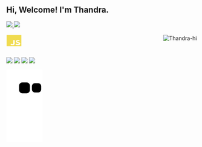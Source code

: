 ## Hi, Welcome! I'm Thandra. 
<div>
  <a href="https://github.com/thandravale">
  <img height="180em" src="https://github-readme-stats.vercel.app/api?username=thandravale&show_icons=true&theme=tokyonight&include_all_commits=true&count_private=true"/>
  <img height="180em" src="https://github-readme-stats.vercel.app/api/top-langs/?username=thandravale&layout=compact&langs_count=7&theme=tokyonight"/>
</div>
<div style="display: inline_block"><br>
  <img align="center" alt="Thandra-Js" height="30" width="40" src="https://raw.githubusercontent.com/devicons/devicon/master/icons/javascript/javascript-plain.svg">
  <img align="right" alt="Thandra-hi" src="https://cdn.discordapp.com/attachments/875013435048468513/886325489994723368/Hi.png">
</div>
  
  ##
 
<div> 
  <a href="https://instagram.com/thandra_vale" target="_blank"><img src="https://img.shields.io/badge/-Instagram-%23E4405F?style=for-the-badge&logo=instagram&logoColor=white" target="_blank"></a>
  <a href = "mailto:thandravale@gmail.com"><img src="https://img.shields.io/badge/Gmail-D14836?style=for-the-badge&logo=gmail&logoColor=white" target="_blank"></a>
  <a href="https://www.linkedin.com/in/thandravale-s-silva-09399948/" target="_blank"><img src="https://img.shields.io/badge/-LinkedIn-%230077B5?style=for-the-badge&logo=linkedin&logoColor=white" target="_blank"></a>
  <a href="https://discord.gg/8AcAqH8k" target="_blank"><img src="https://img.shields.io/badge/Discord-7289DA?style=for-the-badge&logo=discord&logoColor=white" target="_blank"></a>

  ![Snake animation](https://github.com/thandravale/thandra/blob/output/github-contribution-grid-snake.svg)

</div>
